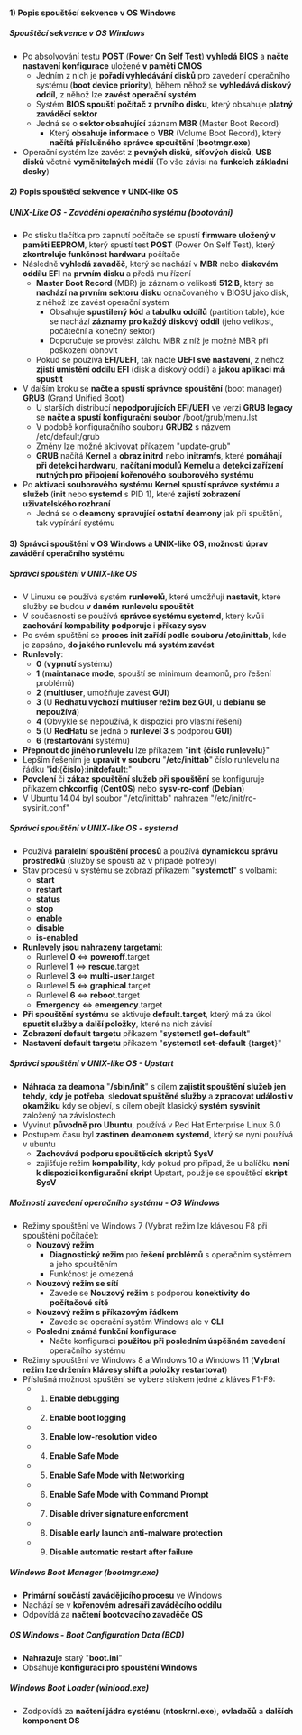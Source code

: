 #### 1) Popis spouštěcí sekvence v OS Windows

##### Spouštěcí sekvence v OS Windows
- Po absolvování testu **POST** (**Power On Self Test**) **vyhledá BIOS** a **načte nastavení konfigurace** uložené **v paměti CMOS**
	- Jedním z nich je **pořadí vyhledávání disků** pro zavedení operačního systému (**boot device priority**), během něhož se **vyhledává diskový oddíl**, z něhož lze **zavést operační systém**
	- Systém **BIOS spouští počítač z prvního disku**, který obsahuje **platný zaváděcí sektor**
	- Jedná se o **sektor obsahující** záznam **MBR** (Master Boot Record)
		- Který **obsahuje informace** o **VBR** (Volume Boot Record), který **načítá příslušného správce spouštění** (**bootmgr.exe**)
- Operační systém lze zavést z **pevných disků**, **síťových disků**, **USB disků** včetně **vyměnitelných médií** (To vše závisí na **funkcích základní desky**)
#### 2) Popis spouštěcí sekvence v UNIX-like OS
##### UNIX-Like OS -  Zavádění operačního systému (bootování)
- Po stisku tlačítka pro zapnutí počítače se spustí **firmware uložený v paměti EEPROM**, který spustí test **POST** (Power On Self Test), který **zkontroluje funkčnost hardwaru** počítače
- Následně **vyhledá zavaděč**, který se nachází v **MBR** nebo **diskovém oddílu EFI** na **prvním disku** a předá mu řízení
	- **Master Boot Record** (MBR) je záznam o velikosti **512 B**, který se **nachází na prvním sektoru disku** označovaného v BIOSU jako disk, z něhož lze zavést operační systém
		- Obsahuje **spustilený kód** a **tabulku oddílů** (partition table), kde se nachází **záznamy pro každý diskový oddíl** (jeho velikost, počáteční a konečný sektor)
		- Doporučuje se provést zálohu MBR z níž je možné MBR při poškození obnovit
	- Pokud se používá **EFI/UEFI**, tak načte **UEFI své nastavení**, z nehož **zjistí umístění oddílu EFI** (disk a diskový oddíl) a **jakou aplikaci má spustit**
- V dalším kroku se **načte a spustí správnce spouštění** (boot manager) **GRUB** (Grand Unified Boot)
	- U starších distribucí **nepodporujících EFI/UEFI** ve verzi **GRUB legacy** se **načte a spustí konfigurační soubor** /boot/grub/menu.lst
	- V podobě konfiguračního souboru **GRUB2** s názvem /etc/default/grub
	- Změny lze možné aktivovat příkazem "update-grub"
	- **GRUB** načítá **Kernel** a **obraz initrd** nebo **initramfs**, které **pomáhají při detekci hardwaru**, **načítání modulů Kernelu** a **detekci zařízení nutných pro připojení kořenového souborového systému**
- Po **aktivaci souborového systému** **Kernel spustí správce systému a služeb** (**init** nebo **systemd** s PID 1), které **zajistí zobrazení uživatelského rozhraní**
	- Jedná se o **deamony** **spravující ostatní deamony** jak při spuštění, tak vypínání systému
#### 3) Správci spouštění v OS Windows a UNIX-like OS, možnosti úprav zavádění operačního systému
##### Správci spouštění v UNIX-like OS
- V Linuxu se používá systém **runlevelů**, které umožňují **nastavit**, které služby se budou **v daném** **runlevelu** **spouštět**
- V současnosti se používá **správce systému systemd**, který kvůli **zachování kompability podporuje** i **příkazy sysv**
- Po svém spuštění se **proces init zařídí podle souboru** **/etc/inittab**, kde je zapsáno, **do jakého runlevelu má systém zavést**
- **Runlevely**:
	- **0** (**vypnutí** systému)
	- **1** (**maintanace mode**, spouští se minimum deamonů, pro řešení problémů)
	- **2** (**multiuser**, umožňuje zavést **GUI**)
	- **3** (U **Redhatu výchozí multiuser režim bez GUI**, u **debianu se nepoužívá**)
	- **4** (Obvykle se nepoužívá, k dispozici pro vlastní řešení)
	- **5** (U **RedHatu** se jedná o **runlevel 3** s podporou **GUI**)
	- **6** (**restartování** systému)
- **Přepnout do jiného runlevelu** lze příkazem "**init** {**číslo runlevelu**}"
- Lepším řešením je **upravit v souboru** "**/etc/inittab**" číslo runlevelu na řádku "**id**:{**číslo**}:**initdefault**:"
- **Povolení** či **zákaz spouštění služeb při spouštění** se konfiguruje příkazem **chkconfig** (**CentOS**) nebo **sysv-rc-conf** (**Debian**)
- V Ubuntu 14.04 byl soubor "/etc/inittab" nahrazen "/etc/init/rc-sysinit.conf"
##### Správci spouštění v UNIX-like OS - systemd
- Používá **paralelní spouštění procesů** a používá **dynamickou správu prostředků** (služby se spouští až v případě potřeby)
- Stav procesů v systému se zobrazí příkazem "**systemctl**" s volbami:
	- **start**
	- **restart**
	- **status**
	- **stop**
	- **enable**
	- **disable**
	- **is-enabled**
- **Runlevely jsou nahrazeny targetami**:
	- Runlevel **0** <=> **poweroff**.target
	- Runlevel **1** <=> **rescue**.target
	- Runlevel **3** <=> **multi-user**.target
	- Runlevel **5** <=> **graphical**.target
	- Runlevel **6** <=> **reboot**.target
	- **Emergency** <=> **emergency**.target
- **Při spouštění systému** se aktivuje **default.target**, který má za úkol **spustit služby a další položky**, které na nich závisí
- **Zobrazení default targetu** příkazem "**systemctl get-default**"
- **Nastavení default targetu** příkazem "**systemctl set-default** {**target**}"
##### Správci spouštění v UNIX-like OS - Upstart
- **Náhrada za deamona** "**/sbin/init**" s cílem **zajistit spouštění služeb jen tehdy, kdy je potřeba**, s**ledovat spuštěné služby** a **zpracovat události v okamžiku** kdy se objeví, s cílem obejít klasický **systém sysvinit** založený na závislostech
- Vyvinut **původně pro Ubuntu**, používá v Red Hat Enterprise Linux 6.0
- Postupem času byl **zastínen deamonem systemd**, který se nyní používá v ubuntu
	- **Zachovává podporu spouštěcích skriptů SysV**
	- zajišťuje režim **kompability**, kdy pokud pro případ, že u balíčku **není k dispozici konfigurační skript** Upstart, použije se spouštěcí **skript SysV**
##### Možnosti zavedení operačního systému - OS Windows
- Režimy spouštění ve Windows 7 (Vybrat režim lze klávesou F8 při spouštění počítače):
	- **Nouzový režim**
		- **Diagnostický režim** pro **řešení problémů** s operačním systémem a jeho spouštěním
		- Funkčnost je omezená
	- **Nouzový režim se sítí**
		- Zavede se **Nouzový režim** s podporou **konektivity do počítačové sítě**
	- **Nouzový režim s příkazovým řádkem**
		- Zavede se operační systém Windows ale v **CLI**
	- **Poslední známá funkční konfigurace**
		- Načte konfiguraci **použitou při posledním úspěšném zavedení** operačního systému
- Režimy spouštění ve Windows 8 a Windows 10 a Windows 11 (**Vybrat režim lze držením klávesy shift a položky restartovat**)
- Příslušná možnost spuštění se vybere stiskem jedné z kláves F1-F9:
	- 1) **Enable debugging**
	- 2) **Enable boot logging**
	- 3) **Enable low-resolution video**
	- 4) **Enable Safe Mode**
	- 5) **Enable Safe Mode with Networking**
	- 6) **Enable Safe Mode with Command Prompt**
	- 7) **Disable driver signature enforcment**
	- 8) **Disable early launch anti-malware protection**
	- 9) **Disable automatic restart after failure**
##### Windows Boot Manager (bootmgr.exe)
- **Primární součástí zavádějícího procesu** ve Windows
- Nachází se v **kořenovém adresáři zaváděcího oddílu**
- Odpovídá za **načtení bootovacího zavaděče OS**
##### OS Windows - Boot Configuration Data (BCD)
- **Nahrazuje** starý "**boot.ini**"
- Obsahuje **konfiguraci pro spouštění Windows**
##### Windows Boot Loader (winload.exe)
- Zodpovídá za **načtení jádra systému** (**ntoskrnl.exe**), **ovladačů** a **dalších komponent OS**